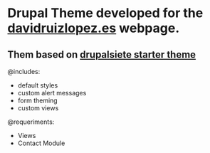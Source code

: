 Drupal Theme developed for the [davidruizlopez.es](http://davidruizlopez.es 'Portfolio web de David Ruiz López') webpage.
==================================================================================================================
Them based on [drupalsiete starter theme](https://github.com/sergiocerrutti/drupalsiete "Sergio Cerrutti Drupal starter theme")
-----

@includes:

*  default styles
*  custom alert messages
*  form theming
*  custom views

@requeriments:

*  Views
*  Contact Module